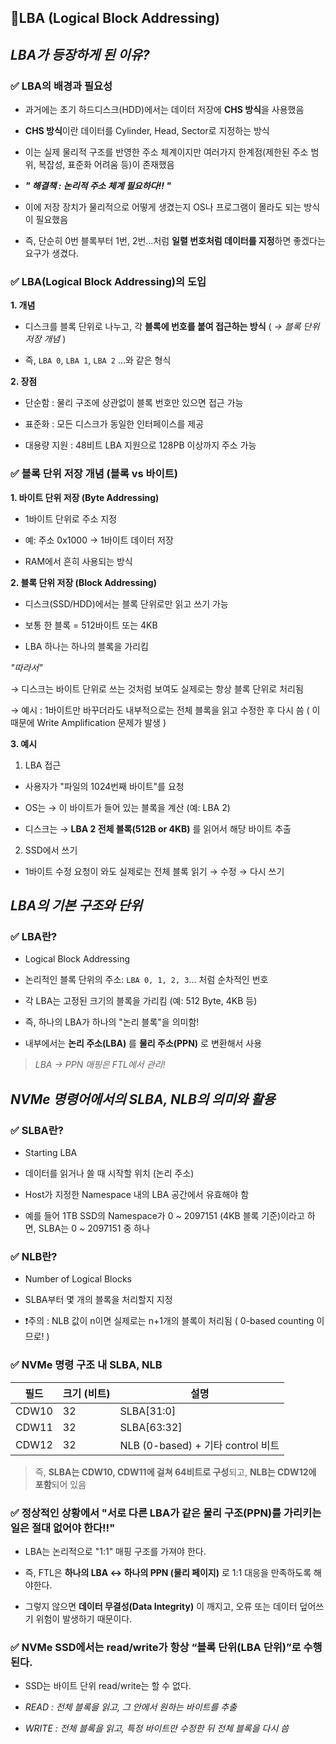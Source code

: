 ## 🌈LBA (Logical Block Addressing)

## *LBA가 등장하게 된 이유?*

### ✅ LBA의 배경과 필요성

- 과거에는 초기 하드디스크(HDD)에서는 데이터 저장에 **CHS 방식**을 사용했음

- **CHS 방식**이란 데이터를 Cylinder, Head, Sector로 지정하는 방식

- 이는 실제 물리적 구조를 반영한 주소 체계이지만 여러가지 한계점(제한된 주소 범위, 복잡성, 표준화 어려움 등)이 존재했음

- ***" 해결책 : 논리적 주소 체계 필요하다!! "***

- 이에 저장 장치가 물리적으로 어떻게 생겼는지 OS나 프로그램이 몰라도 되는 방식이 필요했음

- 즉, 단순히 0번 블록부터 1번, 2번...처럼 **일렬 번호처럼 데이터를 지정**하면 좋겠다는 요구가 생겼다.

### ✅ LBA(Logical Block Addressing)의 도입

**1. 개념**

- 디스크를 블록 단위로 나누고, 각 **블록에 번호를 붙여 접근하는 방식** ( *→ 블록 단위 저장 개념* )

- 즉, `LBA 0`, `LBA 1`, `LBA 2` ...와 같은 형식

**2. 장점**

- 단순함 : 물리 구조에 상관없이 블록 번호만 있으면 접근 가능

- 표준화 : 모든 디스크가 동일한 인터페이스를 제공

- 대용량 지원 : 48비트 LBA 지원으로 128PB 이상까지 주소 가능

### ✅ 블록 단위 저장 개념 (블록 vs 바이트)

**1. 바이트 단위 저장 (Byte Addressing)**

- 1바이트 단위로 주소 지정

- 예: 주소 0x1000 → 1바이트 데이터 저장

- RAM에서 흔히 사용되는 방식

**2. 블록 단위 저장 (Block Addressing)**

- 디스크(SSD/HDD)에서는 블록 단위로만 읽고 쓰기 가능

- 보통 한 블록 = 512바이트 또는 4KB

- LBA 하나는 하나의 블록을 가리킴

*"따라서"*

→ 디스크는 바이트 단위로 쓰는 것처럼 보여도 실제로는 항상 블록 단위로 처리됨

→ 예시 : 1바이트만 바꾸더라도 내부적으로는 전체 블록을 읽고 수정한 후 다시 씀 ( 이 때문에 Write Amplification 문제가 발생 )

**3. 예시**

1. LBA 접근

- 사용자가 "파일의 1024번째 바이트"를 요청

- OS는 → 이 바이트가 들어 있는 블록을 계산 (예: LBA 2)

- 디스크는 → **LBA 2 전체 블록(512B or 4KB)** 를 읽어서 해당 바이트 추출

2. SSD에서 쓰기

- 1바이트 수정 요청이 와도 실제로는 전체 블록 읽기 → 수정 → 다시 쓰기

## *LBA의 기본 구조와 단위* 

### ✅ LBA란?

- Logical Block Addressing

- 논리적인 블록 단위의 주소: `LBA 0, 1, 2, 3`... 처럼 순차적인 번호

- 각 LBA는 고정된 크기의 블록을 가리킴 (예: 512 Byte, 4KB 등)

- 즉, 하나의 LBA가 하나의 "논리 블록"을 의미함!

- 내부에서는 **논리 주소(LBA)** 를 **물리 주소(PPN)** 로 변환해서 사용

> *LBA → PPN 매핑은 FTL에서 관리!*

## *NVMe 명령어에서의 SLBA, NLB의 의미와 활용* 

### ✅ SLBA란?

- Starting LBA

- 데이터를 읽거나 쓸 때 시작할 위치 (논리 주소)

- Host가 지정한 Namespace 내의 LBA 공간에서 유효해야 함

- 예를 들어 1TB SSD의 Namespace가 0 ~ 2097151 (4KB 블록 기준)이라고 하면, SLBA는 0 ~ 2097151 중 하나

### ✅ NLB란?

- Number of Logical Blocks

- SLBA부터 몇 개의 블록을 처리할지 지정

- ❗주의 : NLB 값이 n이면 실제로는 n+1개의 블록이 처리됨 ( 0-based counting 이므로! )

### ✅ NVMe 명령 구조 내 SLBA, NLB

| 필드    | 크기 (비트) | 설명                            |
| ----- | ------- | ----------------------------- |
| CDW10 | 32      | SLBA\[31:0]                   |
| CDW11 | 32      | SLBA\[63:32]                  |
| CDW12 | 32      | NLB (0-based) + 기타 control 비트 |

> 즉, **SLBA는 CDW10, CDW11에 걸쳐 64비트로 구성**되고, **NLB는 CDW12에 포함**되어 있음

### ✅ 정상적인 상황에서 "서로 다른 LBA가 같은 물리 구조(PPN)를 가리키는 일은 절대 없어야 한다!!"

- LBA는 논리적으로 "1:1" 매핑 구조를 가져야 한다.

- 즉, FTL은 **하나의 LBA ↔ 하나의 PPN (물리 페이지)** 로 1:1 대응을 만족하도록 해야한다.

- 그렇지 않으면 **데이터 무결성(Data Integrity)** 이 깨지고, 오류 또는 데이터 덮어쓰기 위험이 발생하기 때문이다.

### ✅ NVMe SSD에서는 read/write가 항상 “블록 단위(LBA 단위)”로 수행된다.

- SSD는 바이트 단위 read/write는 할 수 없다.

- *READ : 전체 블록을 읽고, 그 안에서 원하는 바이트를 추출*

- *WRITE : 전체 블록을 읽고, 특정 바이트만 수정한 뒤 전체 블록을 다시 씀*
